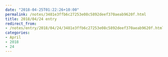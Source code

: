 ```yaml
---
date: "2018-04-25T01:22:26+10:00"
permalink: /notes/3481e3ffb6c27253e08c5892deef370aeab9620f.html
title: 2018/04/24 entry
redirect_from:
- /notes/entry/2018/04/24/3481e3ffb6c27253e08c5892deef370aeab9620f.html
categories:
- April
- 2018
- 24
---
```

